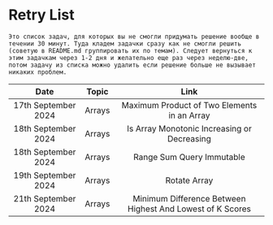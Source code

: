 # Retry List

```
Это список задач, для которых вы не смогли придумать решение вообще в течении 30 минут. Туда кладем задачки сразу как не смогли решить (советую в README.md группировать их по темам). Следует вернуться к этим задачкам через 1-2 дня и желательно еще раз через неделю-две, потом задачу из списка можно удалить если решение больше не вызывает никаких проблем.
```


| Date                      | Topic           | Link
| :---:                     | :---:           | :---:
| 17th September 2024       | Arrays          |  Maximum Product of Two Elements in an Array
| 18th September 2024       | Arrays          |  Is Array Monotonic Increasing or Decreasing
| 18th September 2024       | Arrays          |  Range Sum Query Immutable
| 19th September 2024       | Arrays          |  Rotate Array
| 21th September 2024       | Arrays          |  Minimum Difference Between Highest And Lowest of K Scores


